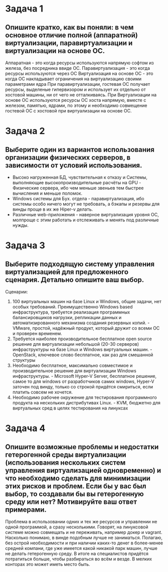 # Задача 1

## Опишите кратко, как вы поняли: в чем основное отличие полной (аппаратной) виртуализации, паравиртуализации и виртуализации на основе ОС.

Аппаратная - это когда ресурсы используются напрямую софтом из железа, без посредника ввиде ОС.
Паравиртуализация - это когда ресурсы используются через ОС
Виртуализация на основе ОС - это когда ОС накладывает ограничения на виртуализацию своими параметрами ядра
При паравиртуализации, гостевая ОС получает ресурсы, выделеные гипервизором и использует их отдельно от хостовой машины, ни от чего не отталкиваясь. При Виртуализации на основе ОС используются ресурсы ОС хоста напрямую, вместе с железом, памятью, ядрами, по этому и необходимо совмещение гостевой ОС с хостовой при виртуализации на основе ОС.


# Задача 2

## Выберите один из вариантов использования организации физических серверов, в зависимости от условий использования.

- Высоко нагруженная БД, чувствительная к отказу и Системы, выполняющие высокопроизводительные расчёты на GPU - Физические сервера, ибо чем меньше звеньев тем быстрее вычисления и меньше поломок. 
- Windows системы для Бух. отдела - паравиртуализация, ибо системы особо ничего могут не требовать, а бэкапы и резервы для винды проще в их же Hiper-v делать.
- Различные web-приложения - наверное виртуализация уровня ОС, молпроще с этим работать и отслеживать и менять под различные нужды.


# Задача 3
## Выберите подходящую систему управления виртуализацией для предложенного сценария. Детально опишите ваш выбор.

Сценарии:

1. 100 виртуальных машин на базе Linux и Windows, общие задачи, нет особых требований. Преимущественно Windows based инфраструктура, требуется реализация программных балансировщиков нагрузки, репликации данных и автоматизированного механизма создания резервных копий. - VMware, простой, надёжный продукт, который дружит со всеми ОС и проверен временем.
2. Требуется наиболее производительное бесплатное open source решение для виртуализации небольшой (20-30 серверов) инфраструктуры на базе Linux и Windows виртуальных машин. - OpenStack, ключевое слово бесплатное, как раз для смешанной структуры
3. Необходимо бесплатное, максимально совместимое и производительное решение для виртуализации Windows инфраструктуры. - Microsoft Hyper-V Server, бесплатное решение, самое то для windows от разработчиков самих windows, Hyper-V заточен под винду, только со строкой придётся смириться, если платить совсем не хочется.
4. Необходимо рабочее окружение для тестирования программного продукта на нескольких дистрибутивах Linux. - KVM, бюджетно для виртуальных сред в целях тестирования на линуксах


# Задача 4
## Опишите возможные проблемы и недостатки гетерогенной среды виртуализации (использования нескольких систем управления виртуализацией одновременно) и что необходимо сделать для минимизации этих рисков и проблем. Если бы у вас был выбор, то создавали бы вы гетерогенную среду или нет? Мотивируйте ваш ответ примерами.

Проблема в использовании одних и тех же ресурсов и управлении не одной программой, а сразу несколькими. Говорят, на линуксовой системе можно совмещать и не переживать, например докер и vagrant. Насколько понимаю, в винде подобным лучше не заниматься. Полагаю, без острой необходимости и при наличии каких-то денег в более-менее средней компани, где уже имеется какой никакой парк машин, лучше не делать гетерогенную среду. В итоге на специалистов придётся потратиться больше, чтобы разбираться во всём и везде. В мелких конторах это может иметь место быть. 

